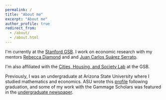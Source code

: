 ```yaml
---
permalink: /
title: "About me"
excerpt: "About me"
author_profile: true
redirect_from: 
  - /about/
  - /about.html
---
```


I'm currently at the [Stanford GSB](https://www.gsb.stanford.edu/programs/research-fellows). I work on economic research with my mentors [Rebecca Diamond](https://www.rebecca-diamond.com/) and and [Juan Carlos Suárez Serrato](https://www.jcsuarez.com/). 

I'm also affiliated with the [Cities, Housing, and Society Lab](https://chslab.stanford.edu/faculty-researchers) at the GSB. 

Previously, I was an undergraduate at Arizona State University where I studied mathematics and economics. ASU wrote this [profile](https://news.asu.edu/20220503-asu-grad-attributes-success-scholarship-funding) following graduation, and some of my work with the Gammage Scholars was featured in the [undergraduate newspaper](https://www.statepress.com/article/2021/05/spcommunity-gammage-scholars-alhambra-jump-a-thon-digital-divide). 
